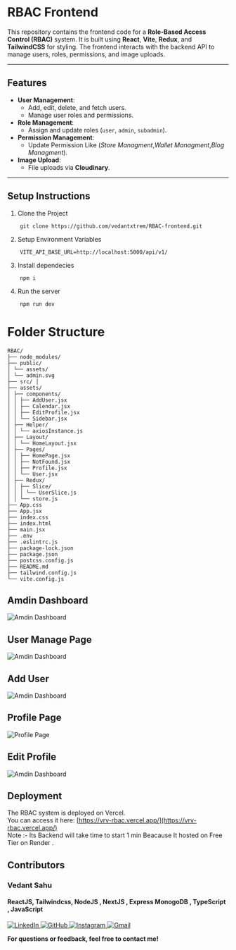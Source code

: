 # **RBAC Frontend**

This repository contains the frontend code for a **Role-Based Access Control (RBAC)** system. It is built using **React**, **Vite**, **Redux**, and **TailwindCSS** for styling. The frontend interacts with the backend API to manage users, roles, permissions, and image uploads.

---

## **Features**
- **User Management**:
  - Add, edit, delete, and fetch users.
  - Manage user roles and permissions.
- **Role Management**:
  - Assign and update roles (`user`, `admin`, `subadmin`).
- **Permission Management**:
  - Update Permission Like (*Store Managment*,*Wallet Managment*,*Blog Managment*).
- **Image Upload**:
  - File uploads via **Cloudinary**.

---

## Setup Instructions

1. Clone the Project
```
    git clone https://github.com/vedantxtrem/RBAC-frontend.git
```
2. Setup Environment Variables
```
    VITE_API_BASE_URL=http://localhost:5000/api/v1/
```
3. Install dependecies 
```
    npm i 
```
4. Run the server
```
    npm run dev
```
# Folder Structure
```
RBAC/
├── node_modules/
├── public/
│ └── assets/
│ └── admin.svg
├── src/ │
├── assets/
│ ├── components/
│ │ ├── AddUser.jsx
│ │ ├── Calendar.jsx
│ │ ├── EditProfile.jsx
│ │ └── Sidebar.jsx
│ ├── Helper/
│ │ └── axiosInstance.js
│ ├── Layout/
│ │ └── HomeLayout.jsx
│ ├── Pages/
│ │ ├── HomePage.jsx
│ │ ├── NotFound.jsx
│ │ ├── Profile.jsx
│ │ └── User.jsx
│ ├── Redux/
│ │ ├── Slice/
│ │ │ └── UserSlice.js
│ │ └── store.js
├── App.css
├── App.jsx
├── index.css
├── index.html
├── main.jsx
├── .env
├── .eslintrc.js
├── package-lock.json
├── package.json
├── postcss.config.js
├── README.md
├── tailwind.config.js
└── vite.config.js
```
## Amdin Dashboard
![Amdin Dashboard](https://res.cloudinary.com/dt5akmcnd/image/upload/v1732644201/rbac/hzylg0qfembix5n8tzgk.png)

## User Manage Page
![Amdin Dashboard](https://res.cloudinary.com/dt5akmcnd/image/upload/v1732644306/rbac/oufgzidbbmlds630zjme.png)

## Add User
![Amdin Dashboard](https://res.cloudinary.com/dt5akmcnd/image/upload/v1732644391/rbac/ehe0s5dolbd2ihydncal.png)

##  Profile Page 
![Profile Page ](https://res.cloudinary.com/dt5akmcnd/image/upload/v1732643863/rbac/jlby1rjwixu9dtlehrpb.png)

##  Edit Profile  
![Amdin Dashboard](https://res.cloudinary.com/dt5akmcnd/image/upload/v1732644051/rbac/orjsp0p5vdxmbohqfksl.png)





## Deployment

The RBAC system is deployed on Vercel.  
You can access it here: [https://vrv-rbac.vercel.app/](https://vrv-rbac.vercel.app/)  
Note :- Its Backend will take time to start 1 min Beacause It hosted on Free Tier on Render .

## Contributors
### Vedant Sahu
#### ReactJS, Tailwindcss, NodeJS , NextJS , Express MonogoDB , TypeScript , JavaScript
<a href="https://in.linkedin.com/in/vedant-sahu-b4298324a" target="_blank">
  <img src="https://img.shields.io/badge/linkedin-%230077B5.svg?style=for-the-badge&logo=linkedin&logoColor=white" alt="LinkedIn">
</a>
<a href="https://github.com/vedantxtrem" target="_blank">
  <img src="https://img.shields.io/badge/github-%23121011.svg?style=for-the-badge&logo=github&logoColor=white" alt="GitHub">
</a>
<a href="https://www.instagram.com/vedant_xtrem_99/" target="_blank">
  <img src="https://img.shields.io/badge/Instagram-%23E4405F.svg?style=for-the-badge&logo=Instagram&logoColor=white" alt="Instagram">
</a>

<a href="mailto:vedant@ssipmt.com" target="_blank">
  <img src="https://img.shields.io/badge/Gmail-D14836?style=for-the-badge&logo=gmail&logoColor=white" alt="Gmail">
</a>


**For questions or feedback, feel free to contact me!**

